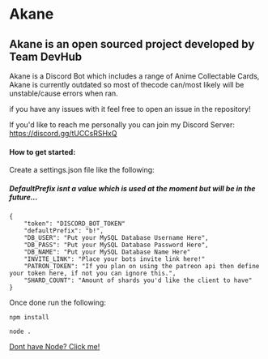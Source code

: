 # Akane

## Akane is an open sourced project developed by Team DevHub

Akane is a Discord Bot which includes a range of Anime Collectable Cards, Akane is currently outdated so most of thecode can/most likely will be unstable/cause errors when ran.

if you have any issues with it feel free to open an issue in the repository!

If you'd like to reach me personally you can join my Discord Server: https://discord.gg/tUCCsRSHxQ

#### How to get started:

Create a settings.json file like the following:
##### DefaultPrefix isnt a value which is used at the moment but will be in the future...

```
{
    "token": "DISCORD_BOT_TOKEN"
    "defaultPrefix": "b!", 
    "DB_USER": "Put your MySQL Database Username Here",
    "DB_PASS": "Put your MySQL Database Password Here",
    "DB_NAME": "Put your MySQL Database Name Here"
    "INVITE_LINK": "Place your bots invite link here!"
    "PATRON_TOKEN": "If you plan on using the patreon api then define your token here, if not you can ignore this.",
    "SHARD_COUNT": "Amount of shards you'd like the client to have"
}
```

Once done run the following:

```
npm install

node .
```
[Dont have Node? Click me!](https://nodejs.org/en/)


